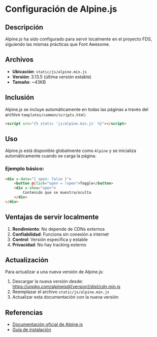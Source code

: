 # Configuración de Alpine.js

## Descripción
Alpine.js ha sido configurado para servir localmente en el proyecto FDS, siguiendo las mismas prácticas que Font Awesome.

## Archivos
- **Ubicación**: `static/js/alpine.min.js`
- **Versión**: 3.13.5 (última versión estable)
- **Tamaño**: ~43KB

## Inclusión
Alpine.js se incluye automáticamente en todas las páginas a través del archivo `templates/common/scripts.html`:

```html
<script src="{% static 'js/alpine.min.js' %}"></script>
```

## Uso
Alpine.js está disponible globalmente como `Alpine` y se inicializa automáticamente cuando se carga la página.

### Ejemplo básico:
```html
<div x-data="{ open: false }">
    <button @click="open = !open">Toggle</button>
    <div x-show="open">
        Contenido que se muestra/oculta
    </div>
</div>
```

## Ventajas de servir localmente
1. **Rendimiento**: No depende de CDNs externos
2. **Confiabilidad**: Funciona sin conexión a internet
3. **Control**: Versión específica y estable
4. **Privacidad**: No hay tracking externo

## Actualización
Para actualizar a una nueva versión de Alpine.js:

1. Descargar la nueva versión desde: https://unpkg.com/alpinejs@[version]/dist/cdn.min.js
2. Reemplazar el archivo `static/js/alpine.min.js`
3. Actualizar esta documentación con la nueva versión

## Referencias
- [Documentación oficial de Alpine.js](https://alpinejs.dev/)
- [Guía de instalación](https://alpinejs.dev/essentials/installation) 